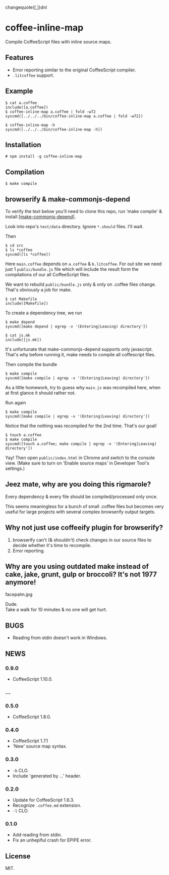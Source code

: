 changequote([,])dnl
# coffee-inline-map

Compile CoffeeScript files with inline source maps.

## Features

* Error reporting similar to the original CoffeeScript compiler.
* `.litcoffee` support.

## Example

```
$ cat a.coffee
include([a.coffee])
$ coffee-inline-map a.coffee | fold -w72
syscmd([../../../bin/coffee-inline-map a.coffee | fold -w72])

$ coffee-inline-map -h
syscmd([../../../bin/coffee-inline-map -h])
```

## Installation

	# npm install -g coffee-inline-map

## Compilation

	$ make compile

## browserify & make-commonjs-depend

To verify the text below you'll need to clone this repo, run 'make
compile' & install
[[make-commonjs-depend]](https://github.com/gromnitsky/make-commonjs-depend).

Look into repo's `test/data` directory. Ignore `*.should` files. I'll wait.

Then

```
$ cd src
$ ls *coffee
syscmd([ls *coffee])
```

Here `main.coffee` depends on `a.coffee` & `b.litcoffee`. For out site
we need just 1 `public/bundle.js` file which will include the result form the
compilations of our all CoffeeScript files.

We want to rebuild `public/bundle.js` only & only on .coffee files
change. That's obviously a job for make.

```
$ cat Makefile
include([Makefile])
```

To create a dependency tree, we run

```
$ make depend
syscmd([make depend | egrep -v '(Entering|Leaving) directory'])
```

```
$ cat js.mk
include([js.mk])
```

It's unfortunate that make-commonjs-depend supports only
javascript. That's why before running it, make needs to compile all
coffescript files.

Then compile the bundle

```
$ make compile
syscmd([make compile | egrep -v '(Entering|Leaving) directory'])
```

As a little homework, try to guess why `main.js` was recompiled here,
when at first glance it should rather not.

Run again

```
$ make compile
syscmd([make compile | egrep -v '(Entering|Leaving) directory'])
```

Notice that the nothing was recompiled for the 2nd time. That's our goal!

```
$ touch a.coffee
$ make compile
syscmd([touch a.coffee; make compile | egrep -v '(Entering|Leaving) directory'])
```

Yay! Then open `public/index.html` in Chrome and switch to the console
view. (Make sure to turn on 'Enable source maps' in Developer Tool's
settings.)

## Jeez mate, why are you doing this rigmarole?

Every dependency & every file should be compiled/processed only once.

This seems meaningless for a bunch of small .coffee files but becomes
very useful for large projects with several complex browserify output
targets.

## Why not just use coffeeify plugin for browserify?

1. browserify can't (& shouldn't) check changes in our source files to
   decide whether it's time to recompile.
2. Error reporting.

## Why are you using outdated make instead of cake, jake, grunt, gulp or broccoli? It's not 1977 anymore!

facepalm.jpg

Dude. <br/>
Take a walk for 10 minutes & no one will get hurt.

## BUGS

* Reading from stdin doesn't work in Windows.

## NEWS

### 0.9.0

* CoffeeScript 1.10.0.

### ...

### 0.5.0

* CoffeeScript 1.8.0.

### 0.4.0

* CoffeeScript 1.7.1
* 'New' source map syntax.

### 0.3.0

* `-b` CLO.
* Include 'generated by ...' header.

### 0.2.0

* Update for CoffeeScript 1.6.3.
* Recognize `.coffee.md` extension.
* `-l` CLO.

### 0.1.0

* Add reading from stdin.
* Fix an unheplful crash for EPIPE error.

## License

MIT.
